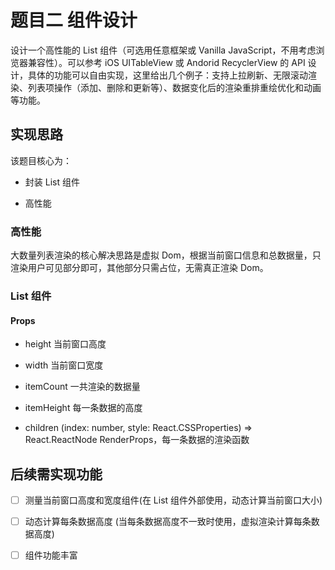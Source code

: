 # 题目二 组件设计

设计一个高性能的 List 组件（可选用任意框架或 Vanilla JavaScript，不用考虑浏览器兼容性）。可以参考 iOS UITableView 或 Andorid RecyclerView 的 API 设计，具体的功能可以自由实现，这里给出几个例子：支持上拉刷新、无限滚动渲染、列表项操作（添加、删除和更新等）、数据变化后的渲染重排重绘优化和动画等功能。

## 实现思路

该题目核心为：

- 封装 List 组件

- 高性能

### 高性能

大数量列表渲染的核心解决思路是虚拟 Dom，根据当前窗口信息和总数据量，只渲染用户可见部分即可，其他部分只需占位，无需真正渲染 Dom。

### List 组件

#### Props

- height 当前窗口高度

- width 当前窗口宽度

- itemCount 一共渲染的数据量

- itemHeight 每一条数据的高度

- children (index: number, style: React.CSSProperties) => React.ReactNode RenderProps，每一条数据的渲染函数

## 后续需实现功能

- [ ] 测量当前窗口高度和宽度组件(在 List 组件外部使用，动态计算当前窗口大小)

- [ ] 动态计算每条数据高度 (当每条数据高度不一致时使用，虚拟渲染计算每条数据高度)

- [ ] 组件功能丰富
